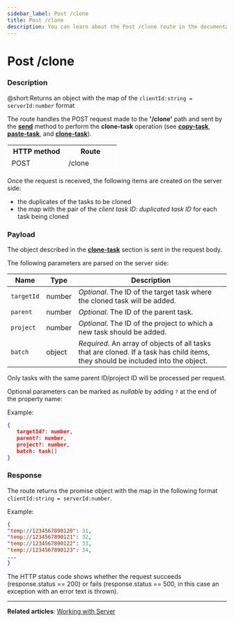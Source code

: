 ```yaml
---
sidebar_label: Post /clone
title: Post /clone
description: You can learn about the Post /clone route in the documentation of the DHTMLX JavaScript To Do List library. Browse developer guides and API reference, try out code examples and live demos, and download a free 30-day evaluation version of DHTMLX To Do List.
---
```


# Post /clone

### Description

@short:Returns an object with the map of the `clientId:string = serverId:number` format

The route handles the POST request made to the **'/clone'** path and sent by the [**send**](api/rest_api/methods/send_method.md) method to perform the **clone-task** operation (see [**copy-task**](api/methods/copytask_method.md),  [**paste-task**](api/methods/pastetask_method.md), and [**clone-task**](api/events/clonetask_event.md)). 
 

<table style="border: 1px solid white; border-collapse: collapse; width:50%">
<thead style="border: 1px solid white; border-collapse: collapse;">
<th style="width:25%">HTTP method</th>
<th style="width:25%">Route</th>
</thead>
<tbody style="border: 1px solid white; border-collapse: collapse">
<tr>
<td>POST</td>
<td>/clone</td>
</tr>
</tbody>
</table>

Once the request is received, the following items are created on the server side:

- the duplicates of the tasks to be cloned
- the map with the pair of the *client task ID: duplicated task ID* for each task being cloned

### Payload

The object described in the [**clone-task**](api/events/clonetask_event.md) section is sent in the request body.

The following parameters are parsed on the server side:

| Name       | Type        | Description |
| ----------- | ----------- | ----------- |
| `targetId`       |  number   | *Optional*. The ID of the target task where the cloned task will be added.|
| `parent`       |  number   | *Optional*. The ID of the parent task.|
| `project`       |  number   | *Optional*. The ID of the project to which a new task should be added.|
| `batch`       |  object | *Required*. An array of objects of all tasks that are cloned. If a task has child items, they should be included into the object.|

Only tasks with the same parent ID/project ID will be processed per request. 

Optional parameters can be marked as *nullable* by adding `?` at the end of the property name:

Example:

~~~json
{
   targetId?: number,
   parent?: number,
   project?: number,
   batch: task[]
}
~~~

### Response

The route returns the promise object with the map in the following format `clientId:string = serverId:number`.

Example:

~~~json
{
"temp://1234567890120": 31,
"temp://1234567890121": 32,
"temp://1234567890122": 33,
"temp://1234567890123": 34,
...
}
~~~

The HTTP status code shows whether the request succeeds (response.status == 200) or fails (response.status == 500, in this case an exception with an error text is thrown).

---

**Related articles**: [Working with Server](guides/working_with_server.md)